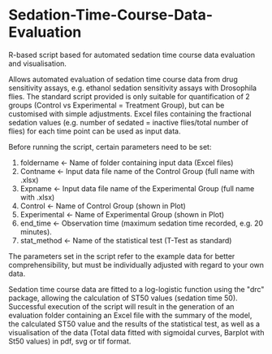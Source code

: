 # Sedation-Time-Course-Data-Evaluation
R-based script based for automated sedation time course data evaluation and visualisation.

Allows automated evaluation of sedation time course data from drug sensitivity assays, e.g. ethanol sedation sensitivity assays with Drosophila flies.
The standard script provided is only suitable for quantification of 2 groups (Control vs Experimental = Treatment Group), but can be customised with simple adjustments.
Excel files containing the fractional sedation values (e.g. number of sedated = inactive flies/total number of flies) for each time point can be used as input data.


Before running the script, certain parameters need to be set:
1) foldername <- Name of folder containing input data (Excel files)
2) Contname <- Input data file name of the Control Group (full name with .xlsx)
3) Expname <- Input data file name of the Experimental Group (full name with .xlsx)
4) Control <- Name of Control Group (shown in Plot)
5) Experimental <- Name of Experimental Group (shown in Plot)
6) end_time <- Observation time (maximum sedation time recorded, e.g. 20 minutes).
7) stat_method <- Name of the statistical test (T-Test as standard)
   
The parameters set in the script refer to the example data for better comprehensibility, but must be individually adjusted with regard to your own data.


Sedation time course data are fitted to a log-logistic function using the "drc" package, allowing the calculation of ST50 values (sedation time 50).
Successful execution of the script will result in the generation of an evaluation folder containing an Excel file with the summary of the model, 
the calculated ST50 value and the results of the statistical test, as well as a visualisation of the data (Total data fitted with sigmoidal curves, Barplot with St50 values) in pdf, svg or tif format.

